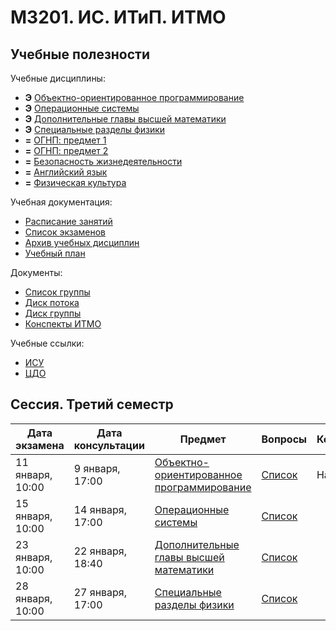 # M3201. ИС. ИТиП. ИТМО

## Учебные полезности

Учебные дисциплины:

* **Э** [Объектно-ориентированное программирование](Subjects/ObjectOrientedProgramming.md)
* **Э** [Операционные системы](Subjects/OperatingSystems.md)
* **Э** [Дополнительные главы высшей математики](Subjects/HigherMathematicsExtra.md)
* **Э** [Специальные разделы физики](Subjects/Physics.md)
* **=** [ОГНП: предмет 1](Subjects/Chosen1.md)
* **=** [ОГНП: предмет 2](Subjects/Chosen2.md)
* **=** [Безопасность жизнедеятельности](Subjects/Safety.md)
* **=** [Английский язык](https://vk.cc/ak65kn)
* **=** [Физическая культура](https://isu.ifmo.ru/pls/apex/f?p=2153:15:108337501947348::NO:RP,3::)


Учебная документация:
* [Расписание занятий](Timetable.md#Расписание)
* [Список экзаменов](Timetable.md#Экзамены)
* [Архив учебных дисциплин](Archive/README.md)
* [Учебный план](Files/Plan2019.pdf)

Документы:
* [Список группы](GroupList.md)
* [Диск потока](https://drive.google.com/drive/folders/1fC6WB74TOPxm7cGoJRpLWFFAYl6r1nQl)
* [Диск группы](https://drive.google.com/drive/folders/1-vDZS3wehIW1l_QkGFHEEHH3K2wVaMKx)
* [Конспекты ИТМО](http://neerc.ifmo.ru/wiki/)

Учебные ссылки:
* [ИСУ](https://isu.ifmo.ru/)
* [ЦДО](https://de.ifmo.ru/)


## Сессия. Третий семестр

| Дата экзамена | Дата консультации | Предмет | Вопросы | Комментарий |
| ----- | ------ | ------ |------ |------ |
| 11 января, 10:00 | 9 января, 17:00 | [Объектно-ориентированное программирование](Subjects/ObjectOrientedProgramming.md) | [Список](Files/OOP/OOP_Exam.pdf) | Начало в 9:30  |
| 15 января, 10:00 | 14 января, 17:00 | [Операционные системы](Subjects/OperatingSystems.md) | [Список](Files/OS/OS_Exam.pdf) |  |
| 23 января, 10:00 | 22 января, 18:40 | [Дополнительные главы высшей математики](Subjects/HigherMathematicsExtra.md) | [Список](Files/Sem3MathExam.pdf) |  |
| 28 января, 10:00 | 27 января, 17:00 | [Специальные разделы физики](Subjects/Physics.md) | [Список](Files/Sem3PhysExam.pdf) |  |

